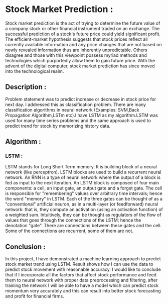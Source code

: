 # Stock Market Prediction :
 Stock market prediction is the act of trying to determine the future value of a company stock or other financial instrument traded on an exchange. The successful prediction of a stock's future price could yield significant profit. The efficient-market hypothesis suggests that stock prices reflect all currently available information and any price changes that are not based on newly revealed information thus are inherently unpredictable. Others disagree and those with this viewpoint possess myriad methods and technologies which purportedly allow them to gain future price. With the advent of the digital computer, stock market prediction has since moved into the technological realm.
 ## Description :
  Problem statement was to predict increase or decrease in stock price for next day. I addressed this as classification problem. There are many classification algorithms in neural network (Examples: SVM,Back Propagation Algorithm,LSTm etc).I have LSTM as my algorithm.LSTM was used for many time series problems and the same approach is used to predict trend for stock by memorizing history data.
 ## Algorithm :
 ### LSTM :
  LSTM stands for Long Short Term memory. It is building block of a neural network (like perceptron). LSTM blocks are used to build a recurrent neural network. An RNN is a type of neural network where the output of a block is fed as input to the next iteration. An LSTM block is composed of four main components: a cell, an input gate, an output gate and a forget gate. The cell is responsible for "remembering" values over arbitrary time intervals; hence the word "memory" in LSTM. Each of the three gates can be thought of as a "conventional" artificial neuron, as in a multi-layer (or feedforward) neural network: that is, they compute an activation (using an activation function) of a weighted sum. Intuitively, they can be thought as regulators of the flow of values that goes through the connections of the LSTM; hence the denotation "gate". There are connections between these gates and the cell. Some of the connections are recurrent, some of them are not.
## Conclusion :
In this project, I have demonstrated a machine learning approach to predict stock market trend using LSTM. Result shows how I can use the data to predict stock movement with reasonable accuracy. I would like to conclude that if I incorporate all the factors that affect stock performance and feed them to neural network with proper data preprocessing and filtering, after training the network I will be able to have a model which can predict stock momentum very accurately and this can result into better stock forecasting and profit for financial firms.
